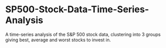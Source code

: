 # SP500-Stock-Data-Time-Series-Analysis
A time-series analysis of the S&P 500 stock data, clustering into 3 groups giving best, average and worst stocks to invest in.
